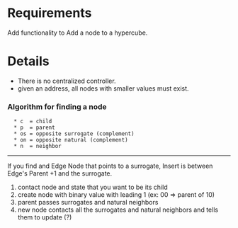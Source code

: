 # Requirements #

Add functionality to Add a node to a hypercube.


# Details #

  * There is no centralized controller.
  * given an address, all nodes with smaller values must exist.

### Algorithm for finding a node ###

```
  * c  = child
  * p  = parent
  * os = opposite surrogate (complement)
  * on = opposite natural (complement)
  * n  = neighbor
```

---


If you find and Edge Node that points to a surrogate, Insert is between Edge's Parent +1 and the surrogate.

  1. contact node and state that you want to be its child
  1. create node with binary value with leading 1 (ex: 00 => parent of 10)
  1. parent passes surrogates and natural neighbors
  1. new node contacts all the surrogates and natural neighbors and tells them to update (?)